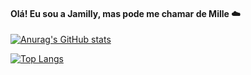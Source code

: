 #### Olá! Eu sou a Jamilly, mas pode me chamar de Mille ☁️

 [![Anurag's GitHub stats](https://github-readme-stats.vercel.app/api?username=millefy&count_private=true&show_icons=true&theme=onedark)](https://github.com/anuraghazra/github-readme-stats)

[![Top Langs](https://github-readme-stats.vercel.app/api/top-langs/?username=millefy&layout=compact&theme=onedark)](https://github.com/anuraghazra/github-readme-stats)



  
